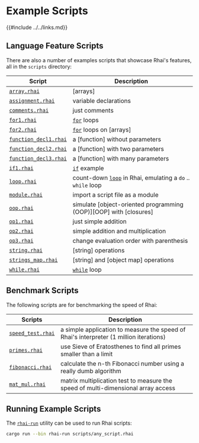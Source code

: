 Example Scripts
==============

{{#include ../../links.md}}

Language Feature Scripts
-----------------------

There are also a number of examples scripts that showcase Rhai's features, all in the `scripts` directory:

| Script                                                            | Description                                                                                 |
| ----------------------------------------------------------------- | ------------------------------------------------------------------------------------------- |
| [`array.rhai`]({{repoTree}}/scripts/array.rhai)                   | [arrays]                                                                                    |
| [`assignment.rhai`]({{repoTree}}/scripts/assignment.rhai)         | variable declarations                                                                       |
| [`comments.rhai`]({{repoTree}}/scripts/comments.rhai)             | just comments                                                                               |
| [`for1.rhai`]({{repoTree}}/scripts/for1.rhai)                     | [`for`]({{rootUrl}}/language/for.md) loops                                                  |
| [`for2.rhai`]({{repoTree}}/scripts/for2.rhai)                     | [`for`]({{rootUrl}}/language/for.md) loops on [arrays]                                      |
| [`function_decl1.rhai`]({{repoTree}}/scripts/function_decl1.rhai) | a [function] without parameters                                                             |
| [`function_decl2.rhai`]({{repoTree}}/scripts/function_decl2.rhai) | a [function] with two parameters                                                            |
| [`function_decl3.rhai`]({{repoTree}}/scripts/function_decl3.rhai) | a [function] with many parameters                                                           |
| [`if1.rhai`]({{repoTree}}/scripts/if1.rhai)                       | [`if`]({{rootUrl}}/language/if.md) example                                                  |
| [`loop.rhai`]({{repoTree}}/scripts/loop.rhai)                     | count-down [`loop`]({{rootUrl}}/language/loop.md) in Rhai, emulating a `do` .. `while` loop |
| [`module.rhai`]({{repoTree}}/scripts/module.rhai)                 | import a script file as a module                                                            |
| [`oop.rhai`]({{repoTree}}/scripts/oop.rhai)                       | simulate [object-oriented programming (OOP)][OOP] with [closures]                           |
| [`op1.rhai`]({{repoTree}}/scripts/op1.rhai)                       | just simple addition                                                                        |
| [`op2.rhai`]({{repoTree}}/scripts/op2.rhai)                       | simple addition and multiplication                                                          |
| [`op3.rhai`]({{repoTree}}/scripts/op3.rhai)                       | change evaluation order with parenthesis                                                    |
| [`string.rhai`]({{repoTree}}/scripts/string.rhai)                 | [string] operations                                                                         |
| [`strings_map.rhai`]({{repoTree}}/scripts/strings_map.rhai)       | [string] and [object map] operations                                                        |
| [`while.rhai`]({{repoTree}}/scripts/while.rhai)                   | [`while`]({{rootUrl}}/language/while.md) loop                                               |


Benchmark Scripts
----------------

The following scripts are for benchmarking the speed of Rhai:

| Scripts                                                   | Description                                                                            |
| --------------------------------------------------------- | -------------------------------------------------------------------------------------- |
| [`speed_test.rhai`]({{repoTree}}/scripts/speed_test.rhai) | a simple application to measure the speed of Rhai's interpreter (1 million iterations) |
| [`primes.rhai`]({{repoTree}}/scripts/primes.rhai)         | use Sieve of Eratosthenes to find all primes smaller than a limit                      |
| [`fibonacci.rhai`]({{repoTree}}/scripts/fibonacci.rhai)   | calculate the n-th Fibonacci number using a really dumb algorithm                      |
| [`mat_mul.rhai`]({{repoTree}}/scripts/mat_mul.rhai)       | matrix multiplication test to measure the speed of multi-dimensional array access      |


Running Example Scripts
----------------------

The [`rhai-run`](../bin.md) utility can be used to run Rhai scripts:

```bash
cargo run --bin rhai-run scripts/any_script.rhai
```
